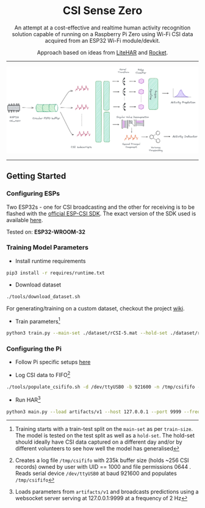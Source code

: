 <div align="center">

# CSI Sense Zero

An attempt at a cost-effective and realtime human activity recognition solution capable of running on a Raspberry Pi Zero using Wi-Fi CSI data acquired from an ESP32 Wi-Fi module/devkit.

Approach based on ideas from [LiteHAR](https://arxiv.org/pdf/2201.09310.pdf) and [Rocket](https://arxiv.org/pdf/1910.13051.pdf).

</div>

---

<img src="./assets/arch.png">

---

## Getting Started

### Configuring ESPs

Two ESP32s - one for CSI broadcasting and the other for receiving is to be flashed with the [official ESP-CSI SDK](https://github.com/espressif/esp-csi). The exact version of the SDK used is available [here](./ESP32/).

Tested on: **ESP32-WROOM-32**

### Training Model Parameters

- Install runtime requirements

```bash
pip3 install -r requires/runtime.txt
```

- Download dataset

```bash
./tools/download_dataset.sh
```

For generating/training on a custom dataset, checkout the project [wiki](https://github.com/winwinashwin/CSI-Sense-Zero/wiki/Creating-and-Training-on-Custom-Dataset).
- Train parameters[^1]

```bash
python3 train.py --main-set ./dataset/rCSI-5.mat --hold-set ./dataset/rCSI-3.mat --train-size 0.8 --dump artifacts/v1
```

### Configuring the Pi

- Follow Pi specific setups [here](./RPi/README.md)

- Log CSI data to FIFO[^2]

> 

```bash
./tools/populate_csififo.sh -d /dev/ttyUSB0 -b 921600 -n /tmp/csififo -s 235 -p 0644 -u 1000
```

- Run HAR[^3]

```bash
python3 main.py --load artifacts/v1 --host 127.0.0.1 --port 9999 --frequency 2
```

[^1]: Training starts with a train-test split on the `main-set` as per `train-size`. The model is tested on the test split as well as a `hold-set`. The hold-set should ideally have CSI data captured on a different day and/or by different volunteers to see how well the model has generalised

[^2]: Creates a log file `/tmp/csififo` with 235k buffer size (holds ~256 CSI records) owned by user with UID == 1000 and file permissions 0644 . Reads serial device `/dev/ttyUSB0` at baud 921600 and populates `/tmp/csififo`

[^3]: Loads parameters from `artifacts/v1` and broadcasts predictions using a websocket server serving at 127.0.0.1:9999 at a frequency of 2 Hz

